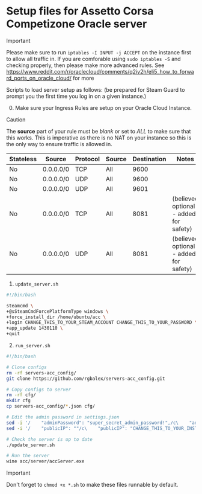 # Setup files for Assetto Corsa Competizone Oracle server

> [!IMPORTANT]
> Please make sure to run `iptables -I INPUT -j ACCEPT` on the instance first to allow all traffic in.
> If you are comforable using `sudo iptables -S` and checking properly, then please make more advanced rules.
> See https://www.reddit.com/r/oraclecloud/comments/q2iv2h/eli5_how_to_forward_ports_on_oracle_cloud/ for more

Scripts to load server setup as follows:
(be prepared for Steam Guard to prompt you the first time you log in on a given instance.)

0. Make sure your Ingress Rules are setup on your Oracle Cloud Instance. 

> [!CAUTION]
> The **source** part of your rule must be *blank* or set to *ALL* to make sure that this works. 
> This is imperative as there is no NAT on your instance so this is the only way to ensure traffic is allowed in.

| Stateless | Source | Protocol | Source | Destination | Notes |
| --- | --- | --- | --- | --- | --- |
| No | 0.0.0.0/0 | TCP | All | 9600 | |
| No | 0.0.0.0/0 | UDP | All | 9600 | |
| No | 0.0.0.0/0 | UDP | All | 9601 | |
| No | 0.0.0.0/0 | TCP | All | 8081 | (believed optional - added for safety) |
| No | 0.0.0.0/0 | UDP | All | 8081 | (believed optional - added for safety) |

1. `update_server.sh`

```bash
#!/bin/bash

steamcmd \
+@sSteamCmdForcePlatformType windows \
+force_install_dir /home/ubuntu/acc \
+login CHANGE_THIS_TO_YOUR_STEAM_ACCOUNT CHANGE_THIS_TO_YOUR_PASSWORD \
+app_update 1430110 \
+quit
```

2. `run_server.sh`

```bash
#!/bin/bash

# Clone configs
rm -rf servers-acc_config/
git clone https://github.com/rgbalex/servers-acc_config.git

# Copy configs to server
rm -rf cfg/
mkdir cfg
cp servers-acc_config/*.json cfg/

# Edit the admin password in settings.json
sed -i '/    "adminPassword": "super_secret_admin_password!",/c\    "adminPassword": "CHANGE_THIS_TO_YOUR_PASSWORD",' cfg/settings.json
sed -i '/    "publicIP": ""/c\    "publicIP": "CHANGE_THIS_TO_YOUR_INSTANCE_PUBLIC_IPV4_ADDRESS"' cfg/configuration.json

# Check the server is up to date
./update_server.sh

# Run the server
wine acc/server/accServer.exe
```

> [!IMPORTANT]
> Don't forget to `chmod +x *.sh` to make these files runnable by default.